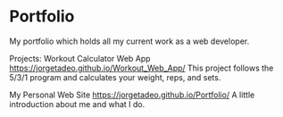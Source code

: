 # Portfolio
My portfolio which holds all my current work as a web developer.

Projects:
Workout Calculator Web App
https://jorgetadeo.github.io/Workout_Web_App/
This project follows the 5/3/1 program and calculates your weight, reps, and sets. 

My Personal Web Site 
https://jorgetadeo.github.io/Portfolio/
A little introduction about me and what I do.
